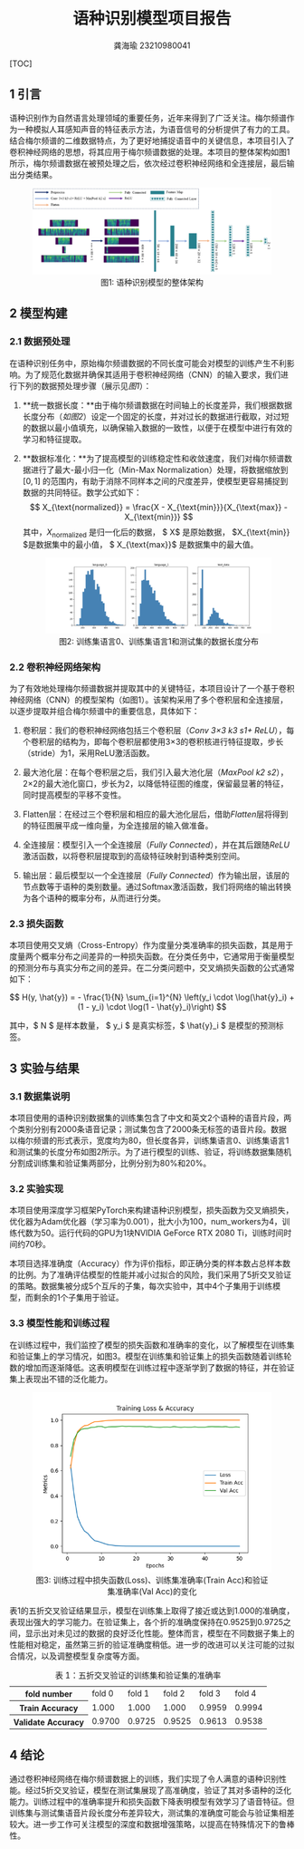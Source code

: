 <h1 style="text-align: center;">语种识别模型项目报告</h1>
<p style="text-align: center;">龚海瑜 23210980041</p>

[TOC]

## 1 引言
语种识别作为自然语言处理领域的重要任务，近年来得到了广泛关注。梅尔频谱作为一种模拟人耳感知声音的特征表示方法，为语音信号的分析提供了有力的工具。结合梅尔频谱的二维数据特点，为了更好地捕捉语音中的关键信息，本项目引入了卷积神经网络的思想，将其应用于梅尔频谱数据的处理。本项目的整体架构如图1所示，梅尔频谱数据在被预处理之后，依次经过卷积神经网络和全连接层，最后输出分类结果。

<figure style="text-align: center;">
  <img src="img/Overall-structure.PNG" alt="Overall-structure">
  <figcaption style="text-align: center;">图1: 语种识别模型的整体架构</figcaption>
</figure>

## 2 模型构建

### 2.1 数据预处理

在语种识别任务中，原始梅尔频谱数据的不同长度可能会对模型的训练产生不利影响。为了规范化数据并确保其适用于卷积神经网络（CNN）的输入要求，我们进行下列的数据预处理步骤（展示见*图1*）：


1. **统一数据长度：**由于梅尔频谱数据在时间轴上的长度差异，我们根据数据长度分布（*如图2*）设定一个固定的长度，并对过长的数据进行截取，对过短的数据以最小值填充，以确保输入数据的一致性，以便于在模型中进行有效的学习和特征提取。

2. **数据标准化：**为了提高模型的训练稳定性和收敛速度，我们对梅尔频谱数据进行了最大-最小归一化（Min-Max Normalization）处理，将数据缩放到 $[0, 1]$ 的范围内，有助于消除不同样本之间的尺度差异，使模型更容易捕捉到数据的共同特征。数学公式如下：
   $$
   X_{\text{normalized}} = \frac{X - X_{\text{min}}}{X_{\text{max}} - X_{\text{min}}}
   $$
   其中，$X_{\text{normalized}}$ 是归一化后的数据， $ X$ 是原始数据， $X_{\text{min}} $是数据集中的最小值， $ X_{\text{max}}$ 是数据集中的最大值。
   
   <figure style="text-align: center;">
     <img src="img/hist.png" alt="Length-Histogram">
     <figcaption style="text-align: center;">图2: 训练集语言0、训练集语言1和测试集的数据长度分布</figcaption>
   </figure>

### 2.2 卷积神经网络架构

为了有效地处理梅尔频谱数据并提取其中的关键特征，本项目设计了一个基于卷积神经网络（CNN）的模型架构（如图1）。该架构采用了多个卷积层和全连接层，以逐步提取并组合梅尔频谱中的重要信息，具体如下：

1. 卷积层：我们的卷积神经网络包括三个卷积层（*Conv 3×3 k3 s1+ ReLU*），每个卷积层的结构为，即每个卷积层都使用3×3的卷积核进行特征提取，步长（stride）为1，采用ReLU激活函数。

2. 最大池化层：在每个卷积层之后，我们引入最大池化层（*MaxPool k2 s2*），2×2的最大池化窗口，步长为2，以降低特征图的维度，保留最显著的特征，同时提高模型的平移不变性。

3. Flatten层：在经过三个卷积层和相应的最大池化层后，借助*Flatten*层将得到的特征图展平成一维向量，为全连接层的输入做准备。

4. 全连接层：模型引入一个全连接层（*Fully Connected*），并在其后跟随*ReLU*激活函数，以将卷积层提取到的高级特征映射到语种类别空间。

5. 输出层：最后模型以一个全连接层（*Fully Connected*）作为输出层，该层的节点数等于语种的类别数量。通过Softmax激活函数，我们将网络的输出转换为各个语种的概率分布，从而进行分类。

### 2.3 损失函数

本项目使用交叉熵（Cross-Entropy）作为度量分类准确率的损失函数，其是用于度量两个概率分布之间差异的一种损失函数。在分类任务中，它通常用于衡量模型的预测分布与真实分布之间的差异。在二分类问题中，交叉熵损失函数的公式通常如下：

$$
H(y, \hat{y}) = - \frac{1}{N} \sum_{i=1}^{N} \left(y_i \cdot \log(\hat{y}_i) + (1 - y_i) \cdot \log(1 - \hat{y}_i)\right)
$$

其中，$ N $ 是样本数量， $ y_i $ 是真实标签，$ \hat{y}_i $ 是模型的预测标签。

## 3 实验与结果

### 3.1 数据集说明

本项目使用的语种识别数据集的训练集包含了中文和英文2个语种的语音片段，两个类别分别有2000条语音记录；测试集包含了2000条无标签的语音片段。数据以梅尔频谱的形式表示，宽度均为80，但长度各异，训练集语言0、训练集语言1和测试集的长度分布如图2所示。为了进行模型的训练、验证，将训练数据集随机分割成训练集和验证集两部分，比例分别为80%和20%。

### 3.2 实验实现

本项目使用深度学习框架PyTorch来构建语种识别模型，损失函数为交叉熵损失，优化器为Adam优化器（学习率为0.001），批大小为100，num_workers为4，训练代数为50。运行代码的GPU为1块NVIDIA GeForce RTX 2080 Ti，训练时间时间约70秒。

本项目选择准确度（Accuracy）作为评价指标，即正确分类的样本数占总样本数的比例。为了准确评估模型的性能并减小过拟合的风险，我们采用了5折交叉验证的策略。数据集被分成5个互斥的子集，每次实验中，其中4个子集用于训练模型，而剩余的1个子集用于验证。

### 3.3 模型性能和训练过程

在训练过程中，我们监控了模型的损失函数和准确率的变化，以了解模型在训练集和验证集上的学习情况，如图3。模型在训练集和验证集上的损失函数随着训练轮数的增加而逐渐降低。这表明模型在训练过程中逐渐学到了数据的特征，并在验证集上表现出不错的泛化能力。

<figure style="text-align: center;">
     <img src="img/train_prococess.png" alt="Train Prococess">
     <figcaption style="text-align: center;">图3: 训练过程中损失函数(Loss)、训练集准确率(Train Acc)和验证集准确率(Val Acc)的变化</figcaption>
   </figure>

表1的五折交叉验证结果显示，模型在训练集上取得了接近或达到1.000的准确度，表现出强大的学习能力。在验证集上，各个折的准确度保持在0.9525到0.9725之间，显示出对未见过的数据的良好泛化性能。整体而言，模型在不同数据子集上的性能相对稳定，虽然第三折的验证准确度稍低。进一步的改进可以关注可能的过拟合情况，以及调整模型复杂度等方面。

<table>
<caption> 表 1：五折交叉验证的训练集和验证集的准确率 </caption>
	<tr>
		<th> fold number </th>
		<td> fold 0 </td>
    <td> fold 1 </td>
    <td> fold 2 </td>
    <td> fold 3 </td>
    <td> fold 4 </td>
		</tr>
	<tr>
		<th> Train Accuracy </th>
		<td> 1.000 </td >
    <td> 1.000 </td >
    <td> 1.000 </td >
    <td> 0.9959 </td >
    <td> 0.9994 </td >
	</tr>
  <tr>
		<th> Validate Accuracy </th>
		<td> 0.9700 </td >
    <td> 0.9725 </td >
    <td> 0.9525 </td >
    <td> 0.9613 </td >
    <td> 0.9538 </td >
	</tr>
</table>

## 4 结论

通过卷积神经网络在梅尔频谱数据上的训练，我们实现了令人满意的语种识别性能。经过5折交叉验证，模型在测试集展现了高准确度，验证了其对多语种的泛化能力。训练过程中的准确率提升和损失函数下降表明模型有效学习了语音特征。但训练集与测试集语音片段长度分布差异较大，测试集的准确度可能会与验证集相差较大。进一步工作可关注模型的深度和数据增强策略，以提高在特殊情况下的鲁棒性。